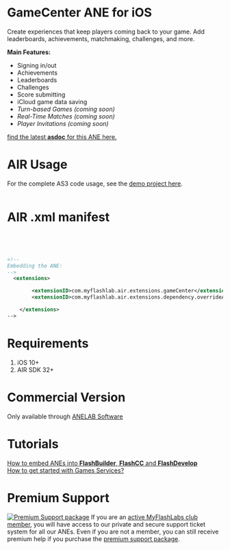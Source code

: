 # GameCenter ANE for iOS
Create experiences that keep players coming back to your game. Add leaderboards, achievements, matchmaking, challenges, and more.

**Main Features:**
* Signing in/out
* Achievements
* Leaderboards
* Challenges
* Score submitting
* iCloud game data saving
* *Turn-based Games (coming soon)*
* *Real-Time Matches (coming soon)*
* *Player Invitations (coming soon)*

[find the latest **asdoc** for this ANE here.](https://myflashlab.github.io/asdoc/com/myflashlab/air/extensions/gameCenter/package-detail.html)  

# AIR Usage
For the complete AS3 code usage, see the [demo project here](https://github.com/myflashlab/GameCenter-ANE/tree/master/AIR/src).

```actionscript

```

# AIR .xml manifest
```xml




<!--
Embedding the ANE:
-->
  <extensions>

        <extensionID>com.myflashlab.air.extensions.gameCenter</extensionID>
        <extensionID>com.myflashlab.air.extensions.dependency.overrideAir</extensionID>

    </extensions>
-->
```

# Requirements 
1. iOS 10+
2. AIR SDK 32+

# Commercial Version
Only available through [ANELAB Software](https://github.com/myflashlab/ANE-LAB/)

# Tutorials
[How to embed ANEs into **FlashBuilder**, **FlashCC** and **FlashDevelop**](https://www.youtube.com/watch?v=Oubsb_3F3ec&list=PL_mmSjScdnxnSDTMYb1iDX4LemhIJrt1O)  
[How to get started with Games Services?](https://github.com/myflashlab/GameServices-ANE/wiki#get-started-with-games-services)

# Premium Support #
[![Premium Support package](https://www.myflashlabs.com/wp-content/uploads/2016/06/professional-support.jpg)](https://www.myflashlabs.com/product/myflashlabs-support/)
If you are an [active MyFlashLabs club member](https://www.myflashlabs.com/product/myflashlabs-club-membership/), you will have access to our private and secure support ticket system for all our ANEs. Even if you are not a member, you can still receive premium help if you purchase the [premium support package](https://www.myflashlabs.com/product/myflashlabs-support/).